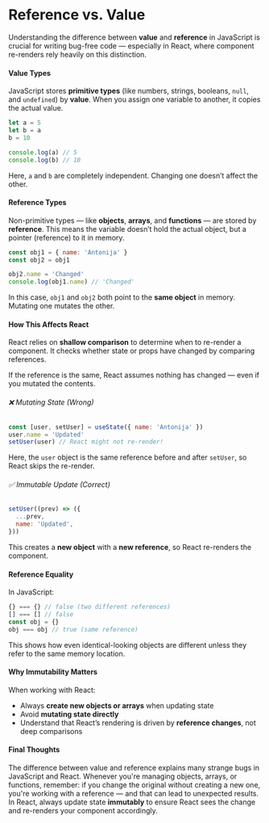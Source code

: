 # Reference vs. Value

Understanding the difference between **value** and **reference** in JavaScript is crucial for writing bug-free code — especially in React, where component re-renders rely heavily on this distinction.

#### Value Types

JavaScript stores **primitive types** (like numbers, strings, booleans, `null`, and `undefined`) by **value**. When you assign one variable to another, it copies the actual value.

```js
let a = 5
let b = a
b = 10

console.log(a) // 5
console.log(b) // 10
```

Here, `a` and `b` are completely independent. Changing one doesn’t affect the other.

#### Reference Types

Non-primitive types — like **objects**, **arrays**, and **functions** — are stored by **reference**. This means the variable doesn’t hold the actual object, but a pointer (reference) to it in memory.

```js
const obj1 = { name: 'Antonija' }
const obj2 = obj1

obj2.name = 'Changed'
console.log(obj1.name) // 'Changed'
```

In this case, `obj1` and `obj2` both point to the **same object** in memory. Mutating one mutates the other.

#### How This Affects React

React relies on **shallow comparison** to determine when to re-render a component. It checks whether state or props have changed by comparing references.

If the reference is the same, React assumes nothing has changed — even if you mutated the contents.

###### ❌ Mutating State (Wrong)

```js
const [user, setUser] = useState({ name: 'Antonija' })
user.name = 'Updated'
setUser(user) // React might not re-render!
```

Here, the `user` object is the same reference before and after `setUser`, so React skips the re-render.

###### ✅ Immutable Update (Correct)

```js
setUser((prev) => ({
  ...prev,
  name: 'Updated',
}))
```

This creates a **new object** with a **new reference**, so React re-renders the component.

#### Reference Equality

In JavaScript:

```js
{} === {} // false (two different references)
[] === [] // false
const obj = {}
obj === obj // true (same reference)
```

This shows how even identical-looking objects are different unless they refer to the same memory location.

#### Why Immutability Matters

When working with React:

- Always **create new objects or arrays** when updating state
- Avoid **mutating state directly**
- Understand that React’s rendering is driven by **reference changes**, not deep comparisons

#### Final Thoughts

The difference between value and reference explains many strange bugs in JavaScript and React. Whenever you're managing objects, arrays, or functions, remember: if you change the original without creating a new one, you're working with a reference — and that can lead to unexpected results. In React, always update state **immutably** to ensure React sees the change and re-renders your component accordingly.
